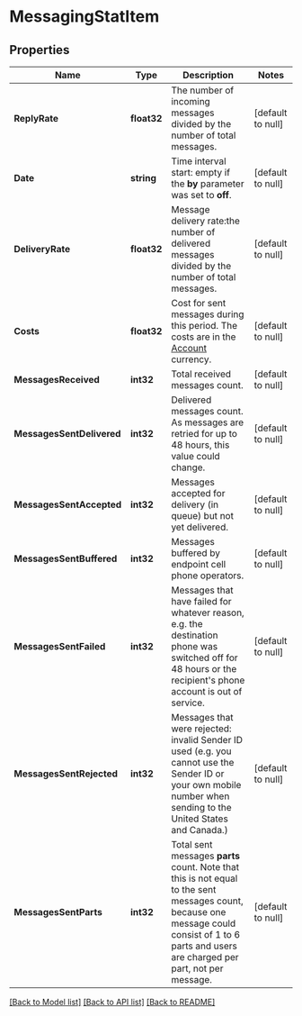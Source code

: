 # MessagingStatItem

## Properties
Name | Type | Description | Notes
------------ | ------------- | ------------- | -------------
**ReplyRate** | **float32** | The number of incoming messages divided by the number of total messages. | [default to null]
**Date** | **string** | Time interval start: empty if the **by** parameter was set to **off**.  | [default to null]
**DeliveryRate** | **float32** | Message delivery rate:the number of delivered messages divided by the number of total messages. | [default to null]
**Costs** | **float32** | Cost for sent messages during this period. The costs are in the [Account](https://docs.textmagic.com/#tag/User) currency.  | [default to null]
**MessagesReceived** | **int32** | Total received messages count. | [default to null]
**MessagesSentDelivered** | **int32** | Delivered messages count. As messages are retried for up to 48 hours, this value could change. | [default to null]
**MessagesSentAccepted** | **int32** | Messages accepted for delivery (in queue) but not yet delivered. | [default to null]
**MessagesSentBuffered** | **int32** | Messages buffered by endpoint cell phone operators. | [default to null]
**MessagesSentFailed** | **int32** | Messages that have failed for whatever reason, e.g. the destination phone was switched off for 48 hours or the recipient&#39;s phone account is out of service. | [default to null]
**MessagesSentRejected** | **int32** | Messages that were rejected: invalid Sender ID used (e.g. you cannot use the Sender ID or your own mobile number when sending to the United States and Canada.)  | [default to null]
**MessagesSentParts** | **int32** | Total sent messages **parts** count. Note that this is not equal to the sent messages count, because one message could consist of 1 to 6 parts and users are charged per part, not per message. | [default to null]

[[Back to Model list]](../README.md#documentation-for-models) [[Back to API list]](../README.md#documentation-for-api-endpoints) [[Back to README]](../README.md)



